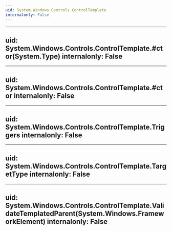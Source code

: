 ```yaml
---
uid: System.Windows.Controls.ControlTemplate
internalonly: False
---
```


---
uid: System.Windows.Controls.ControlTemplate.#ctor(System.Type)
internalonly: False
---

---
uid: System.Windows.Controls.ControlTemplate.#ctor
internalonly: False
---

---
uid: System.Windows.Controls.ControlTemplate.Triggers
internalonly: False
---

---
uid: System.Windows.Controls.ControlTemplate.TargetType
internalonly: False
---

---
uid: System.Windows.Controls.ControlTemplate.ValidateTemplatedParent(System.Windows.FrameworkElement)
internalonly: False
---

